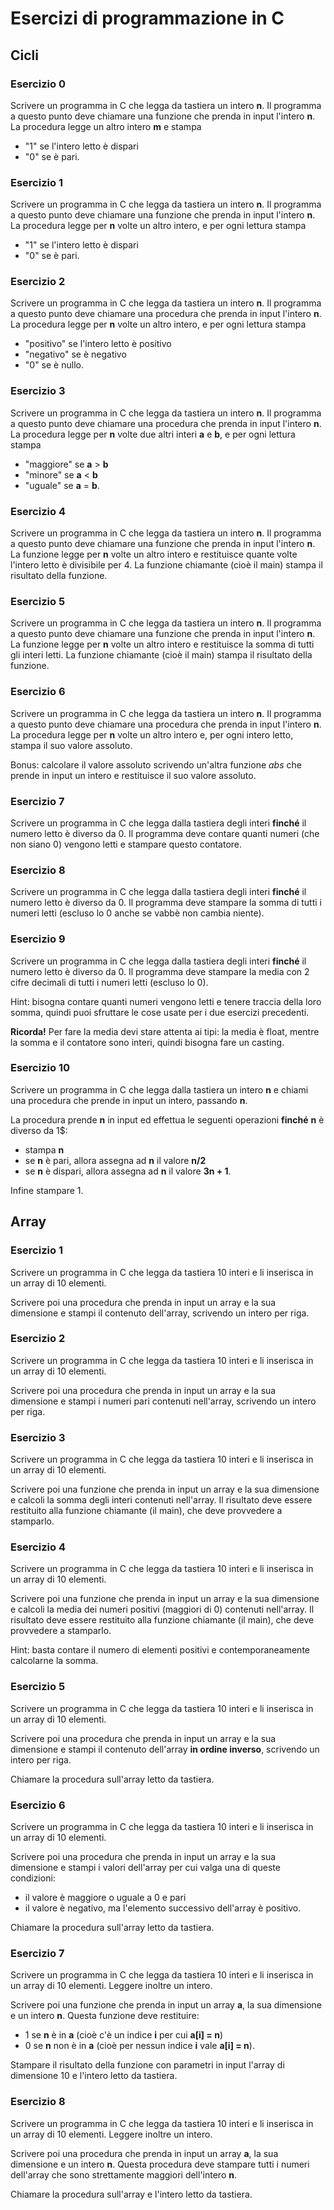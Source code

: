 # Esercizi di programmazione in C


## Cicli

### Esercizio 0

Scrivere un programma in C che legga da tastiera un intero **n**. Il programma a questo punto deve chiamare una funzione che prenda in input l'intero **n**. La procedura legge un altro intero **m** e stampa 
- "1" se l'intero letto è dispari
- "0" se è pari.

### Esercizio 1 

Scrivere un programma in C che legga da tastiera un intero **n**. Il programma a questo punto deve chiamare una funzione che prenda in input l'intero **n**. La procedura legge per **n** volte un altro intero, e per ogni lettura stampa 
- "1" se l'intero letto è dispari
- "0" se è pari.

### Esercizio 2 

Scrivere un programma in C che legga da tastiera un intero **n**. Il programma a questo punto deve chiamare una procedura che prenda in input l'intero **n**. La procedura legge per **n** volte un altro intero, e per ogni lettura stampa 
- "positivo" se l'intero letto è positivo 
- "negativo" se è negativo
- "0" se è nullo.

### Esercizio 3 

Scrivere un programma in C che legga da tastiera un intero **n**. Il programma a questo punto deve chiamare una procedura che prenda in input l'intero **n**. La procedura legge per **n** volte due altri interi **a** e **b**, e per ogni lettura stampa 
- "maggiore" se **a** > **b** 
- "minore" se **a** < **b**
- "uguale" se **a** = **b**.

### Esercizio 4

Scrivere un programma in C che legga da tastiera un intero **n**. Il programma a questo punto deve chiamare una funzione che prenda in input l'intero **n**. La funzione legge per **n** volte un altro intero e restituisce quante volte l'intero letto è divisibile per 4. La funzione chiamante (cioè il main) stampa il risultato della funzione.

### Esercizio 5

Scrivere un programma in C che legga da tastiera un intero **n**. Il programma a questo punto deve chiamare una funzione che prenda in input l'intero **n**. La funzione legge per **n** volte un altro intero e restituisce la somma di tutti gli interi letti. La funzione chiamante (cioè il main) stampa il risultato della funzione.

### Esercizio 6

Scrivere un programma in C che legga da tastiera un intero **n**. Il programma a questo punto deve chiamare una procedura che prenda in input l'intero **n**. La procedura legge per **n** volte un altro intero e, per ogni intero letto, stampa il suo valore assoluto.

Bonus: calcolare il valore assoluto scrivendo un'altra funzione *abs* che prende in input un intero e restituisce il suo valore assoluto.

### Esercizio 7

Scrivere un programma in C che legga dalla tastiera degli interi **finché** il numero letto è diverso da 0. Il programma deve contare quanti numeri (che non siano 0) vengono letti e stampare questo contatore.

### Esercizio 8

Scrivere un programma in C che legga dalla tastiera degli interi **finché** il numero letto è diverso da 0. Il programma deve stampare la somma di tutti i numeri letti (escluso lo 0 anche se vabbè non cambia niente).

### Esercizio 9

Scrivere un programma in C che legga dalla tastiera degli interi **finché** il numero letto è diverso da 0. Il programma deve stampare la media con 2 cifre decimali di tutti i numeri letti (escluso lo 0).

Hint: bisogna contare quanti numeri vengono letti e tenere traccia della loro somma, quindi puoi sfruttare le cose usate per i due esercizi precedenti.

**Ricorda!** Per fare la media devi stare attenta ai tipi: la media è float, mentre la somma e il contatore sono interi, quindi bisogna fare un casting.

### Esercizio 10

Scrivere un programma in C che legga dalla tastiera un intero **n** e chiami una procedura che prende in input un intero, passando **n**.

La procedura prende **n** in input ed effettua le seguenti operazioni **finché** **n** è diverso da 1$:
- stampa **n**
- se **n** è pari, allora assegna ad **n** il valore **n/2**
- se **n** è dispari, allora assegna ad **n** il valore **3n + 1**.

Infine stampare 1.

## Array
### Esercizio 1

Scrivere un programma in C che legga da tastiera 10 interi e li inserisca in un array di 10 elementi. 

Scrivere poi una procedura che prenda in input un array e la sua dimensione e stampi il contenuto dell'array, scrivendo un intero per riga.

### Esercizio 2

Scrivere un programma in C che legga da tastiera 10 interi e li inserisca in un array di 10 elementi. 

Scrivere poi una procedura che prenda in input un array e la sua dimensione e stampi i numeri pari contenuti nell'array, scrivendo un intero per riga.

### Esercizio 3

Scrivere un programma in C che legga da tastiera 10 interi e li inserisca in un array di 10 elementi. 

Scrivere poi una funzione che prenda in input un array e la sua dimensione e calcoli la somma degli interi contenuti nell'array. Il risultato deve essere restituito alla funzione chiamante (il main), che deve provvedere a stamparlo.

### Esercizio 4

Scrivere un programma in C che legga da tastiera 10 interi e li inserisca in un array di 10 elementi. 

Scrivere poi una funzione che prenda in input un array e la sua dimensione e calcoli la media dei numeri positivi (maggiori di 0) contenuti nell'array. Il risultato deve essere restituito alla funzione chiamante (il main), che deve provvedere a stamparlo.

Hint: basta contare il numero di elementi positivi e contemporaneamente calcolarne la somma.

### Esercizio 5

Scrivere un programma in C che legga da tastiera 10 interi e li inserisca in un array di 10 elementi. 

Scrivere poi una procedura che prenda in input un array e la sua dimensione e stampi il contenuto dell'array **in ordine inverso**, scrivendo un intero per riga.

Chiamare la procedura sull'array letto da tastiera.

### Esercizio 6

Scrivere un programma in C che legga da tastiera 10 interi e li inserisca in un array di 10 elementi. 

Scrivere poi una procedura che prenda in input un array e la sua dimensione e stampi i valori dell'array per cui valga una di queste condizioni:
- il valore è maggiore o uguale a 0 e pari
- il valore è negativo, ma l'elemento successivo dell'array è positivo.

Chiamare la procedura sull'array letto da tastiera.

### Esercizio 7

Scrivere un programma in C che legga da tastiera 10 interi e li inserisca in un array di 10 elementi. Leggere inoltre un intero. 

Scrivere poi una funzione che prenda in input un array **a**, la sua dimensione e un intero **n**. Questa funzione deve restituire:
- 1 se **n** è in **a** (cioè c'è un indice **i** per cui **a[i] = n**)
- 0 se **n** non è in **a** (cioè per nessun indice **i** vale **a[i] = n**).

Stampare il risultato della funzione con parametri in input l'array di dimensione 10 e l'intero letto da tastiera.

### Esercizio 8

Scrivere un programma in C che legga da tastiera 10 interi e li inserisca in un array di 10 elementi. Leggere inoltre un intero. 

Scrivere poi una procedura che prenda in input un array **a**, la sua dimensione e un intero **n**. Questa procedura deve stampare tutti i numeri dell'array che sono strettamente maggiori dell'intero **n**.

Chiamare la procedura sull'array e l'intero letto da tastiera.